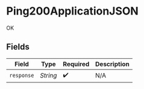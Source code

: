 # Ping200ApplicationJSON

OK


## Fields

| Field              | Type               | Required           | Description        |
| ------------------ | ------------------ | ------------------ | ------------------ |
| `response`         | *String*           | :heavy_check_mark: | N/A                |
